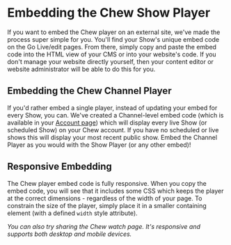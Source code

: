 # Embedding the Chew Show Player

If you want to embed the Chew player on an external site, we've made the process super simple for you. You'll find your Show's unique embed code on the Go Live/edit pages. From there, simply copy and paste the embed code into the HTML view of your CMS or into your website's code. If you don't manage your website directly yourself, then your content editor or website administrator will be able to do this for you.

## Embedding the Chew Channel Player

If you'd rather embed a single player, instead of updating your embed for every Show, you can. We've created a Channel-level embed code (which is available in your [Account page](http://chew.tv/account#embed)) which will display every live Show (or scheduled Show) on your Chew account. If you have no scheduled or live shows this will display your most recent public show. Embed the Channel Player as you would with the Show Player (or any other embed)!

## Responsive Embedding

The Chew player embed code is fully responsive. When you copy the embed code, you will see that it includes some CSS which keeps the player at the correct dimensions - regardless of the width of your page. To constrain the size of the player, simply place it in a smaller containing element (with a defined `width` style attribute).

_You can also try sharing the Chew watch page. It's responsive and supports both desktop and mobile devices._
